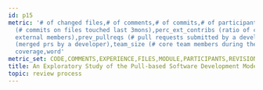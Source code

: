 ```yaml
---
id: p15
metric: '# of changed files,# of comments,# of commits,# of participants,LOC,commits_files_touched
  (# commits on files touched last 3mons),perc_ext_contribs (ratio of commits from
  external members),prev_pullreqs (# pull requests submitted by a developer),reqeuster_succ_rate
  (merged prs by a developer),team_size (# core team members during the last 3 months),test
  coverage,word'
metric_set: CODE,COMMENTS,EXPERIENCE,FILES,MODULE,PARTICIPANTS,REVISIONS,project related
title: An Exploratory Study of the Pull-based Software Development Model
topic: review process
---
```

